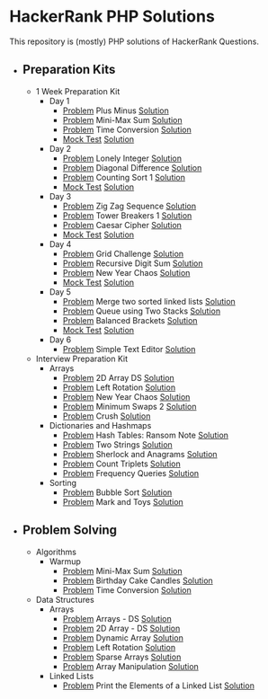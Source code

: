 # HackerRank PHP Solutions 

This repository is (mostly) PHP solutions of HackerRank Questions. 

- ## Preparation Kits
    - 1 Week Preparation Kit
        - Day 1
            - [Problem](https://www.hackerrank.com/challenges/one-week-preparation-kit-plus-minus/problem) Plus Minus [Solution](https://github.com/sonmez-hakan/HackerRank/blob/master/Preparation%20Kits/1%20Week%20Preparation%20Kit/Day%201/mini-max-sum.php)
            - [Problem](https://www.hackerrank.com/challenges/one-week-preparation-kit-mini-max-sum/problem) Mini-Max Sum [Solution](https://github.com/sonmez-hakan/HackerRank/blob/master/Preparation%20Kits/1%20Week%20Preparation%20Kit/Day%201/plus-minus.php)
            - [Problem](https://www.hackerrank.com/challenges/one-week-preparation-kit-time-conversion/problem) Time Conversion [Solution](https://github.com/sonmez-hakan/HackerRank/blob/master/Preparation%20Kits/1%20Week%20Preparation%20Kit/Day%201/time-conversion.php)
            - [Mock Test]()  [Solution]()
        - Day 2
            - [Problem](https://www.hackerrank.com/challenges/one-week-preparation-kit-lonely-integer/problem) Lonely Integer [Solution](https://github.com/sonmez-hakan/HackerRank/blob/master/Preparation%20Kits/1%20Week%20Preparation%20Kit/Day%202/lonely-integer.php)
            - [Problem](https://www.hackerrank.com/challenges/one-week-preparation-kit-diagonal-difference/problem) Diagonal Difference [Solution](https://github.com/sonmez-hakan/HackerRank/blob/master/Preparation%20Kits/1%20Week%20Preparation%20Kit/Day%202/diagonal-difference.php)
            - [Problem](https://www.hackerrank.com/challenges/one-week-preparation-kit-countingsort1/problem) Counting Sort 1 [Solution](https://github.com/sonmez-hakan/HackerRank/blob/master/Preparation%20Kits/1%20Week%20Preparation%20Kit/Day%202/countingsort1.php)
            - [Mock Test]()  [Solution]()
        - Day 3
            - [Problem](https://www.hackerrank.com/challenges/one-week-preparation-kit-zig-zag-sequence/problem) Zig Zag Sequence [Solution](https://github.com/sonmez-hakan/HackerRank/blob/master/Preparation%20Kits/1%20Week%20Preparation%20Kit/Day%203/zig-zag-sequence.java)
            - [Problem](https://www.hackerrank.com/challenges/one-week-preparation-kit-tower-breakers-1/problem) Tower Breakers 1 [Solution](https://github.com/sonmez-hakan/HackerRank/blob/master/Preparation%20Kits/1%20Week%20Preparation%20Kit/Day%203/tower-breakers-1.php)
            - [Problem](https://www.hackerrank.com/challenges/one-week-preparation-kit-caesar-cipher-1/problem) Caesar Cipher [Solution](https://github.com/sonmez-hakan/HackerRank/blob/master/Preparation%20Kits/1%20Week%20Preparation%20Kit/Day%203/caesar-cipher-1.php)
            - [Mock Test]()  [Solution]()
        - Day 4
            - [Problem](https://www.hackerrank.com/challenges/one-week-preparation-kit-grid-challenge/problem) Grid Challenge [Solution](https://github.com/sonmez-hakan/HackerRank/blob/master/Preparation%20Kits/1%20Week%20Preparation%20Kit/Day%204/grid-challenge.php)
            - [Problem](https://www.hackerrank.com/challenges/one-week-preparation-kit-recursive-digit-sum/problem) Recursive Digit Sum [Solution](https://github.com/sonmez-hakan/HackerRank/blob/master/Preparation%20Kits/1%20Week%20Preparation%20Kit/Day%204/new-year-chaos.php)
            - [Problem](https://www.hackerrank.com/challenges/one-week-preparation-kit-new-year-chaos/problem) New Year Chaos [Solution](https://github.com/sonmez-hakan/HackerRank/blob/master/Preparation%20Kits/1%20Week%20Preparation%20Kit/Day%204/recursive-digit-sum.php)
            - [Mock Test]()  [Solution]()
        - Day 5
            - [Problem](https://www.hackerrank.com/challenges/one-week-preparation-kit-merge-two-sorted-linked-lists/problem) Merge two sorted linked lists [Solution](https://github.com/sonmez-hakan/HackerRank/blob/master/Preparation%20Kits/1%20Week%20Preparation%20Kit/Day%205/merge-two-sorted-linked-lists.cs)
            - [Problem](https://www.hackerrank.com/challenges/one-week-preparation-kit-queue-using-two-stacks/problem) Queue using Two Stacks [Solution](https://github.com/sonmez-hakan/HackerRank/blob/master/Preparation%20Kits/1%20Week%20Preparation%20Kit/Day%205/queue-using-two-stacks.php)
            - [Problem](https://www.hackerrank.com/challenges/one-week-preparation-kit-balanced-brackets/problem) Balanced Brackets [Solution](https://github.com/sonmez-hakan/HackerRank/blob/master/Preparation%20Kits/1%20Week%20Preparation%20Kit/Day%205/balanced-brackets.php)
            - [Mock Test]()  [Solution]()
        - Day 6
            - [Problem](https://www.hackerrank.com/challenges/one-week-preparation-kit-simple-text-editor/problem) Simple Text Editor [Solution](https://github.com/sonmez-hakan/HackerRank/blob/master/Preparation%20Kits/1%20Week%20Preparation%20Kit/Day%206/simple-text-editor.php)
    - Interview Preparation Kit
        - Arrays
            - [Problem](https://www.hackerrank.com/challenges/2d-array/problem) 2D Array DS [Solution](https://github.com/sonmez-hakan/HackerRank/blob/master/Preparation%20Kits/Interview%20Preparation%20Kit/Arrays/2d-array-ds.php)
            - [Problem](https://www.hackerrank.com/challenges/ctci-array-left-rotation/problem) Left Rotation [Solution](https://github.com/sonmez-hakan/HackerRank/blob/master/Preparation%20Kits/Interview%20Preparation%20Kit/Arrays/left-rotation.php)
            - [Problem](https://www.hackerrank.com/challenges/new-year-chaos/problem) New Year Chaos [Solution](https://github.com/sonmez-hakan/HackerRank/blob/master/Preparation%20Kits/Interview%20Preparation%20Kit/Arrays/minimum-swaps-2.php)
            - [Problem](https://www.hackerrank.com/challenges/minimum-swaps-2/problem) Minimum Swaps 2 [Solution](https://github.com/sonmez-hakan/HackerRank/blob/master/Preparation%20Kits/Interview%20Preparation%20Kit/Arrays/new-year-chaos.php)
            - [Problem](https://www.hackerrank.com/challenges/crush/problem) Crush [Solution](https://github.com/sonmez-hakan/HackerRank/blob/master/Preparation%20Kits/Interview%20Preparation%20Kit/Arrays/crush.php)
        - Dictionaries and Hashmaps
            - [Problem](https://www.hackerrank.com/challenges/ctci-ransom-note/problem) Hash Tables: Ransom Note [Solution](https://github.com/sonmez-hakan/HackerRank/blob/master/Preparation%20Kits/Interview%20Preparation%20Kit/DictionariesAndHashmaps/hash-tables-ransom-note.php)
            - [Problem](https://www.hackerrank.com/challenges/two-strings/problem) Two Strings [Solution](https://github.com/sonmez-hakan/HackerRank/blob/master/Preparation%20Kits/Interview%20Preparation%20Kit/DictionariesAndHashmaps/sherlock-and-anagrams.php)
            - [Problem](https://www.hackerrank.com/challenges/sherlock-and-anagrams/problem) Sherlock and Anagrams [Solution](https://github.com/sonmez-hakan/HackerRank/blob/master/Preparation%20Kits/Interview%20Preparation%20Kit/DictionariesAndHashmaps/two-strings.php)
            - [Problem](https://www.hackerrank.com/challenges/count-triplets-1/problem) Count Triplets [Solution](https://github.com/sonmez-hakan/HackerRank/blob/master/Preparation%20Kits/Interview%20Preparation%20Kit/DictionariesAndHashmaps/count-triplets.php)
            - [Problem](https://www.hackerrank.com/challenges/frequency-queries/problem) Frequency Queries [Solution](https://github.com/sonmez-hakan/HackerRank/blob/master/Preparation%20Kits/Interview%20Preparation%20Kit/DictionariesAndHashmaps/frequency-queries.php)
        - Sorting
            - [Problem](https://www.hackerrank.com/challenges/ctci-bubble-sort/problem) Bubble Sort [Solution](https://github.com/sonmez-hakan/HackerRank/blob/master/Preparation%20Kits/Interview%20Preparation%20Kit/Sorting/bubble-sort.php)
            - [Problem](https://www.hackerrank.com/challenges/mark-and-toys/problem?) Mark and Toys [Solution](https://github.com/sonmez-hakan/HackerRank/blob/master/Preparation%20Kits/Interview%20Preparation%20Kit/Sorting/mark-and-toys.php)
- ## Problem Solving
    - Algorithms
        - Warmup
            - [Problem](https://www.hackerrank.com/challenges/mini-max-sum/problem) Mini-Max Sum [Solution](https://github.com/sonmez-hakan/HackerRank/blob/master/Problem%20Solving/Algorithms/Warmup/mini-max-sum.php)
            - [Problem](https://www.hackerrank.com/challenges/birthday-cake-candles/problem) Birthday Cake Candles [Solution](https://github.com/sonmez-hakan/HackerRank/blob/master/Problem%20Solving/Algorithms/Warmup/birthday-cake-candles.php)
            - [Problem](https://www.hackerrank.com/challenges/time-conversion/problem) Time Conversion [Solution](https://github.com/sonmez-hakan/HackerRank/blob/master/Problem%20Solving/Algorithms/Warmup/time-conversion.php)
    - Data Structures
        - Arrays
            - [Problem](https://www.hackerrank.com/challenges/arrays-ds/problem) Arrays - DS [Solution](https://github.com/sonmez-hakan/HackerRank/blob/master/Problem%20Solving/Data%20Structures/Arrays/array-ds.php)
            - [Problem](https://www.hackerrank.com/challenges/2d-array/problem) 2D Array - DS [Solution](https://github.com/sonmez-hakan/HackerRank/blob/master/Problem%20Solving/Data%20Structures/Arrays/2d-array-ds.php)
            - [Problem](https://www.hackerrank.com/challenges/dynamic-array/problem) Dynamic Array [Solution](https://github.com/sonmez-hakan/HackerRank/blob/master/Problem%20Solving/Data%20Structures/Arrays/dynamic-array.php)
            - [Problem](https://www.hackerrank.com/challenges/array-left-rotation/problem) Left Rotation [Solution](https://github.com/sonmez-hakan/HackerRank/blob/master/Problem%20Solving/Data%20Structures/Arrays/array-left-rotation.php)
            - [Problem](https://www.hackerrank.com/challenges/sparse-arrays/problem) Sparse Arrays [Solution](https://github.com/sonmez-hakan/HackerRank/blob/master/Problem%20Solving/Data%20Structures/Arrays/sparse-arrays.php)
            - [Problem](https://www.hackerrank.com/challenges/crush/problem) Array Manipulation [Solution](https://github.com/sonmez-hakan/HackerRank/blob/master/Problem%20Solving/Data%20Structures/Arrays/crush.php)
        - Linked Lists
            - [Problem](https://www.hackerrank.com/challenges/print-the-elements-of-a-linked-list/problem) Print the Elements of a Linked List [Solution](https://github.com/sonmez-hakan/HackerRank/blob/master/Problem%20Solving/Data%20Structures/Linked%20Lists/print-the-elements-of-a-linked-list.cs)